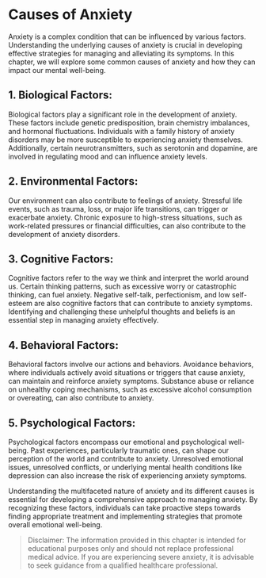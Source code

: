 Causes of Anxiety
============================

Anxiety is a complex condition that can be influenced by various factors. Understanding the underlying causes of anxiety is crucial in developing effective strategies for managing and alleviating its symptoms. In this chapter, we will explore some common causes of anxiety and how they can impact our mental well-being.

1\. Biological Factors:
----------------------

Biological factors play a significant role in the development of anxiety. These factors include genetic predisposition, brain chemistry imbalances, and hormonal fluctuations. Individuals with a family history of anxiety disorders may be more susceptible to experiencing anxiety themselves. Additionally, certain neurotransmitters, such as serotonin and dopamine, are involved in regulating mood and can influence anxiety levels.

2\. Environmental Factors:
-------------------------

Our environment can also contribute to feelings of anxiety. Stressful life events, such as trauma, loss, or major life transitions, can trigger or exacerbate anxiety. Chronic exposure to high-stress situations, such as work-related pressures or financial difficulties, can also contribute to the development of anxiety disorders.

3\. Cognitive Factors:
---------------------

Cognitive factors refer to the way we think and interpret the world around us. Certain thinking patterns, such as excessive worry or catastrophic thinking, can fuel anxiety. Negative self-talk, perfectionism, and low self-esteem are also cognitive factors that can contribute to anxiety symptoms. Identifying and challenging these unhelpful thoughts and beliefs is an essential step in managing anxiety effectively.

4\. Behavioral Factors:
----------------------

Behavioral factors involve our actions and behaviors. Avoidance behaviors, where individuals actively avoid situations or triggers that cause anxiety, can maintain and reinforce anxiety symptoms. Substance abuse or reliance on unhealthy coping mechanisms, such as excessive alcohol consumption or overeating, can also contribute to anxiety.

5\. Psychological Factors:
-------------------------

Psychological factors encompass our emotional and psychological well-being. Past experiences, particularly traumatic ones, can shape our perception of the world and contribute to anxiety. Unresolved emotional issues, unresolved conflicts, or underlying mental health conditions like depression can also increase the risk of experiencing anxiety symptoms.

Understanding the multifaceted nature of anxiety and its different causes is essential for developing a comprehensive approach to managing anxiety. By recognizing these factors, individuals can take proactive steps towards finding appropriate treatment and implementing strategies that promote overall emotional well-being.
> Disclaimer: The information provided in this chapter is intended for educational purposes only and should not replace professional medical advice. If you are experiencing severe anxiety, it is advisable to seek guidance from a qualified healthcare professional.
